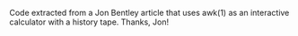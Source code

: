 Code extracted from a Jon Bentley article that uses awk(1) as an interactive calculator with a history tape.  Thanks, Jon!
